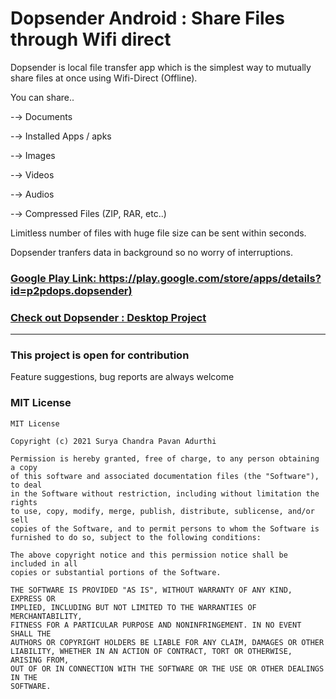 # Dopsender Android : Share Files through Wifi direct

Dopsender is local file transfer app which is the simplest way to mutually share files at once using Wifi-Direct (Offline).

You can share..

  -→ Documents
 
  -→ Installed Apps / apks
  
  -→ Images
  
  -→ Videos
  
  -→ Audios
  
  -→ Compressed Files (ZIP, RAR, etc..)
  

Limitless number of files with huge file size can be sent within seconds.

Dopsender tranfers data in background so no worry of interruptions.

### [Google Play Link: https://play.google.com/store/apps/details?id=p2pdops.dopsender)](https://play.google.com/store/apps/details?id=p2pdops.dopsender)


### [Check out Dopsender : Desktop Project ](https://github.com/p2pdops/dopsender-electron)


<hr/>

### This project is open for contribution
Feature suggestions, bug reports are always welcome


### MIT License
    MIT License

    Copyright (c) 2021 Surya Chandra Pavan Adurthi

    Permission is hereby granted, free of charge, to any person obtaining a copy
    of this software and associated documentation files (the "Software"), to deal
    in the Software without restriction, including without limitation the rights
    to use, copy, modify, merge, publish, distribute, sublicense, and/or sell
    copies of the Software, and to permit persons to whom the Software is
    furnished to do so, subject to the following conditions:

    The above copyright notice and this permission notice shall be included in all
    copies or substantial portions of the Software.

    THE SOFTWARE IS PROVIDED "AS IS", WITHOUT WARRANTY OF ANY KIND, EXPRESS OR
    IMPLIED, INCLUDING BUT NOT LIMITED TO THE WARRANTIES OF MERCHANTABILITY,
    FITNESS FOR A PARTICULAR PURPOSE AND NONINFRINGEMENT. IN NO EVENT SHALL THE
    AUTHORS OR COPYRIGHT HOLDERS BE LIABLE FOR ANY CLAIM, DAMAGES OR OTHER
    LIABILITY, WHETHER IN AN ACTION OF CONTRACT, TORT OR OTHERWISE, ARISING FROM,
    OUT OF OR IN CONNECTION WITH THE SOFTWARE OR THE USE OR OTHER DEALINGS IN THE
    SOFTWARE.
